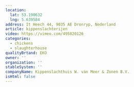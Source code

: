 ```yaml
---
location:
  lat: 53.190632
  lng: 5.639584
address: It Heech 44, 9035 AE Dronryp, Nederland
article: kippenslachterijen
video: https://vimeo.com/495820126
categories:
  - chickens
  - slaughterhouse
qualityBrtand: EKO
owner: ''
organization: ''
stableSystem: ''
companyName: Kippenslachthuis W. van Meer & Zonen B.V.
isHtml: false
---
```

